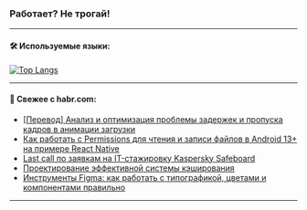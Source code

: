 ### Работает? Не трогай!

---
<!--
#### 🛠️ Technical stack:

![Java](https://img.shields.io/badge/Java-informational?logo=Oracle&style=flat&logoColor=white&color=FF4500)
![Kotlin](https://img.shields.io/badge/Kotlin-informational?logo=Kotlin&style=flat&logoColor=white&color=774D97)
![TS](https://img.shields.io/badge/TypeScript-informational?logo=typeScript&style=flat&logoColor=black&color=017acc)
![Python](https://img.shields.io/badge/Python-informational?logo=Python&style=flat&logoColor=black&color=ffdd54) <br>
![Spring](https://img.shields.io/badge/Spring-informational?logo=Spring&style=flat&logoColor=white&color=6DB33F) 
![SpringBoot](https://img.shields.io/badge/SpringBoot-informational?logo=SpringBoot&style=flat&logoColor=white&color=6DB33F)
![Nest](https://img.shields.io/badge/NestJS-informational?logo=NestJS&style=flat&logoColor=white&color=E0234E) 
![NodeJS](https://img.shields.io/badge/NodeJS-informational?logo=node.js&style=flat&logoColor=white&color=70A760)<br>
![PostgreSQL](https://img.shields.io/badge/PostgreSQL-informational?logo=PostgreSQL&style=flat&logoColor=white&color=DAA520)
![MongoDB](https://img.shields.io/badge/MongoDB-informational?logo=MongoDB&style=flat&logoColor=white&color=870000)
![Apache](https://img.shields.io/badge/Apache-informational?logo=apache&style=flat&logoColor=white&color=f74e28)

___ 
-->

#### 🛠️ Используемые языки:

[![Top Langs](https://github-readme-stats-82jvfl3w3-advtsettinggmailcoms-projects.vercel.app/api/top-langs/?username=zloylis&langs_count=10&hide_title=true&title_color=e6edf3&size_weight=0.5&count_weight=0.5&layout=compact&hide_progress=true&hide_border=true&theme=dracula)](https://github.com/zloylis)

<!---


####  :octocat:&nbsp;&nbsp; Статистика:

![GitHub stats](https://github-readme-stats-u2qms2cxw-advtsettinggmailcoms-projects.vercel.app/api?username=zloylis&show_icons=true&hide_border=true&theme=dracula&title_color=e6edf3&include_all_commits=true&count_private=true&hide_rank=false&hide_title=true&rank_icon=github)
-->
---

#### 💬 Свежее с habr.com:

<!-- BLOG-POST-LIST:START -->
- [[Перевод] Анализ и оптимизация проблемы задержек и пропуска кадров в анимации загрузки](https://habr.com/ru/articles/853472/?utm_source=habrahabr&utm_medium=rss&utm_campaign=853472)
- [Как работать с Permissions для чтения и записи файлов в Android 13+ на примере React Native](https://habr.com/ru/companies/ncloudtech/articles/853116/?utm_source=habrahabr&utm_medium=rss&utm_campaign=853116)
- [Last call по заявкам на IT-стажировку Kaspersky Safeboard](https://habr.com/ru/companies/kaspersky/articles/853402/?utm_source=habrahabr&utm_medium=rss&utm_campaign=853402)
- [Проектирование эффективной системы кэширования](https://habr.com/ru/articles/853340/?utm_source=habrahabr&utm_medium=rss&utm_campaign=853340)
- [Инструменты Figma: как работать с типографикой, цветами и компонентами правильно](https://habr.com/ru/articles/853246/?utm_source=habrahabr&utm_medium=rss&utm_campaign=853246)
<!-- BLOG-POST-LIST:END -->

---
